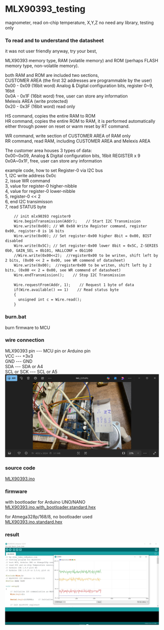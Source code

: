 # MLX90393_testing
magnometer, read on-chip temperature, X,Y,Z
no need any library, testing only  

### To read and to understand the datasheet
it was not user friendly anyway, try your best,

MLX90393 memory type, RAM (volatile memory) and ROM (perhaps FLASH memory type, non-volatile memory).

both RAM and ROM are included two sections,  
CUSTOMER AREA (the first 32 addresses are programmable by the user)  
  0x00 - 0x09 (16bit word) Analog & Digital configuration bits, register 0~9, 16bit  
  0x0A - 0x1F (16bit word) free, user can store any information  
Melexis AREA (write protected)   
  0x20 - 0x3F (16bit word) read only   

HS command, copies the entire RAM to ROM  
HR command, copies the entire ROM to RAM, it is performed automatically either through power on reset or warm reset by RT command.  

WR command, write section of CUSTOMER AREA of RAM only  
RR command, read RAM, including CUSTOMER AREA and Melexis AREA  

The customer area houses 3 types of data:  
0x00~0x09, Analog & Digital configuration bits, 16bit REGISTER x 9  
0x0A~0x1F, free, user can store any information  


example code, how to set Register-0 via I2C bus  
1, I2C write address 0x0c  
2, issue WR command  
3, value for register-0 higher-nibble  
4, value for register-0 lower-nibble  
5, register-0 << 2  
6, end I2C transimisson  
7, read STATUS byte  
```
    // init mlx90393 register0
    Wire.beginTransmission(Addr);    // Start I2C Transmission
    Wire.write(0x60); // WR 0x60 Write Register command, register 0x00, register-0 is 16 bits
    Wire.write(0x00); // Set register-0x00 higher 8bit = 0x00, BIST disabled
    Wire.write(0x5C); // Set register-0x00 lower 8bit = 0x5C, Z-SERIES 0b0, GAIN_SEL = 0b101, HALLCONF = 0b1100
    //Wire.write(0x00<<2);  //register0x00 to be writen, shift left by 2 bits, (0x00 << 2 = 0x00, see WR commend of datasheet)
    Wire.write(0x00);  //register0x00 to be writen, shift left by 2 bits, (0x00 << 2 = 0x00, see WR commend of datasheet)    
    Wire.endTransmission();    // Stop I2C Transmission
     
    Wire.requestFrom(Addr, 1);    // Request 1 byte of data
    if(Wire.available() == 1)    // Read status byte
    {
      unsigned int c = Wire.read();
    }
```



### burn.bat
burn firmware to MCU

### wire connection  
MLX90393 pin  --- MCU pin or Arduino pin   
VCC           --- +3v3  
GND           --- GND  
SDA           --- SDA or A4  
SCL or SCK    --- SCL or A5  
![mlx90393_breadboard.JPG](mlx90393_breadboard.JPG)   

### source code
[MLX90393.ino](MLX90393.ino)  

### firmware
with bootloader for Arduino UNO/NANO  
[MLX90393.ino.with_bootloader.standard.hex  ](MLX90393.ino.with_bootloader.standard.hex)    

for Atmega328p/168/8, no bootloader used  
[MLX90393.ino.standard.hex](MLX90393.ino.standard.hex)    


### result
![testing_done.JPG](testing_done.JPG)   

